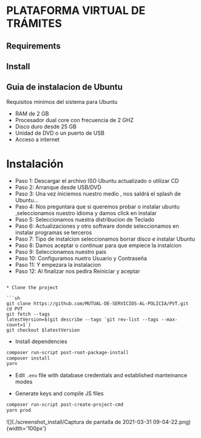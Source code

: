 # PLATAFORMA VIRTUAL DE TRÁMITES

## Requirements



## Install

## Guia de instalacion de Ubuntu 

Requisitos minimos del sistema para Ubuntu 

- RAM de 2 GB
- Procesador dual core con frecuencia de  2 GHZ
- Disco duro desde 25 GB
- Unidad  de DVD o un puerto de USB 
- Acceso a internet

# Instalación

- Paso 1: Descargar el archivo ISO Ubuntu actualizado o utilizar CD 
- Paso 2: Arranque desde USB/DVD 
- Paso 3: Una vez iniciemos nuestro medio , nos saldrá el splash de Ubuntu...
- Paso 4: Nos preguntara que si queremos probar o instalar ubuntu ,seleccionamos nuestro idioma y damos click en instalar 
- Paso 5: Seleccionamos nuestra distribucion de Teclado
- Paso 6: Actualizaciones y otro software donde seleccionamos en instalar programas se terceros 
- Paso 7: Tipo de instalcion seleccionamos borrar disco e instalar Ubuntu 
- Paso 8: Damos aceptar o continuar para que empiece la instalcion 
- Paso 9: Seleccionamos nuestro pais 
- Paso 10: Configuramos nuetro Usuario y Contraseña 
- Paso 11: Y empezara la instalacion 
- Paso 12: Al finalizar nos pedira Reiniciar y aceptar 
```

* Clone the project

```sh
git clone https://github.com/MUTUAL-DE-SERVICIOS-AL-POLICIA/PVT.git
cd PVT
git fetch --tags
latestVersion=$(git describe --tags `git rev-list --tags --max-count=1`)
git checkout $latestVersion
```

* Install dependencies

```sh
composer run-script post-root-package-install
composer install
yarn
```

* Edit `.env` file with database credentials and established manteinance modes

* Generate keys and compile JS files

```sh
composer run-script post-create-project-cmd
yarn prod
```
![](./screenshot_install/Captura de pantalla de 2021-03-31 09-04-22.png){width='100px'}
